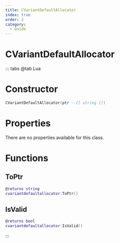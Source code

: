 ```yaml
---
title: CVariantDefaultAllocator
index: true
order: 2
category:
  - Guide
---
```


# CVariantDefaultAllocator

::: tabs
@tab Lua
# Constructor
```lua
CVariantDefaultAllocator(ptr --[[ string ]])
```
# Properties
There are no properties available for this class.
# Functions
## ToPtr
```lua
@returns string
cvariantdefaultallocator:ToPtr()
```
## IsValid
```lua
@returns bool
cvariantdefaultallocator:IsValid()
```

:::